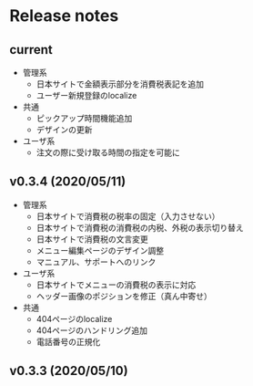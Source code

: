 # Release notes
## current
 - 管理系
   - 日本サイトで金額表示部分を消費税表記を追加
   - ユーザー新規登録のlocalize
 - 共通
   - ピックアップ時間機能追加
   - デザインの更新
- ユーザ系
   - 注文の際に受け取る時間の指定を可能に
   
## v0.3.4 (2020/05/11)

 - 管理系
   - 日本サイトで消費税の税率の固定（入力させない）
   - 日本サイトで消費税の消費税の内税、外税の表示切り替え
   - 日本サイトで消費税の文言変更
   - メニュー編集ページのデザイン調整
   - マニュアル、サポートへのリンク
- ユーザ系
   - 日本サイトでメニューの消費税の表示に対応
   - ヘッダー画像のポジションを修正（真ん中寄せ）
 - 共通
   - 404ページのlocalize
   - 404ページのハンドリング追加
   - 電話番号の正規化

## v0.3.3 (2020/05/10)

